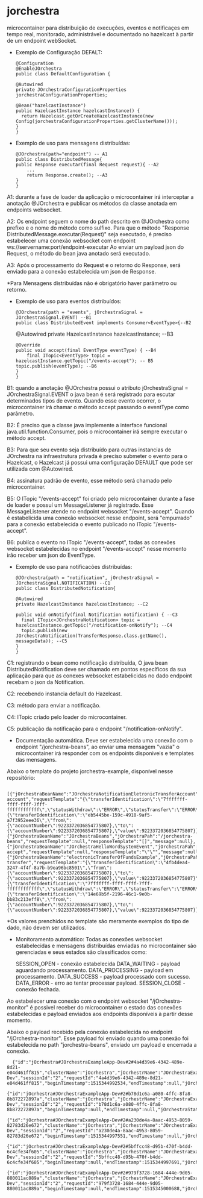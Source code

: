 # jorchestra
microcontainer para distribuição de execuções, eventos e notificaçes em tempo real, monitorado, administrável e documentado no hazelcast à partir de um endpoint webSocket.

  - Exemplo de Configuração DEFALT:
  
    	@Configuration
    	@EnableJOrchestra
    	public class DefaultConfiguration {
	
	    @Autowired
	    private JOrchestraConfigurationProperties jorchestraConfigurationProperties;
	
	    @Bean("hazelcastInstance")
	    public HazelcastInstance hazelcastInstance() {
	      return Hazelcast.getOrCreateHazelcastInstance(new Config(jorchestraConfigurationProperties.getClusterName()));
	    }
    	}

  - Exemplo de uso para mensagens distribuídas:
  
    	@JOrchestra(path="endpoint") -- A1
    	public class DistributedMessage{
	    public Response executar(final Request request){ --A2
	        ...
	        return Response.create(); --A3
	    }
    	}
    
   A1: durante a fase de loader da aplicação o microcontainer irá interceptar a anotação @JOrchestra e publicar os métodos da classe anotada em endpoints websocket.

   A2: Os endpoint seguem o nome do path descrito em @JOrchestra como prefixo e o nome do método como sulfixo.
       Para que o método "Response DistributedMessage.executar(Request)" seja executado, é preciso estabelecer uma conexão websocket com  endpoint ws://servername:port/endpoint-executar
       Ao enviar um payload json do Request, o método do bean java anotado será executado.
   
   A3: Após o processamento do Request e o retorno do Response, será enviado para a conexão estabelecida um json de Response.

*Para Mensagens distribuídas não é obrigatório haver parâmetro ou retorno. 


  - Exemplo de uso para eventos distribuídos:
  
    	@JOrchestra(path = "events", jOrchestraSignal = JOrchestraSignal.EVENT) --B1
    	public class DistributedEvent implements Consumer<EventType>{--B2

  	  @Autowired
  	  private HazelcastInstance hazelcastInstance; --B3
	    
	    @Override
	    public void accept(final EventType eventType) { --B4
	        final ITopic<EventType> topic = hazelcastInstance.getTopic("/events-accept"); -- B5
		topic.publish(eventType); --B6
	    }
    	}
  
  B1: quando a anotação @JOrchestra possui o atributo jOrchestraSignal = JOrchestraSignal.EVENT o java bean é será registrado para escutar determinados tipos de evento. Quando esse evento ocorrer, o microcontainer irá chamar o método accept passando o eventType como parâmetro.
  
  B2: É preciso que a classe java implemente a interface funcional java.util.function.Consumer, pois o microcontainer irá sempre executar o método accept.
  
  B3: Para que seu evento seja distribuído para outras instancias de JOrchestra na infraestrutura privada é preciso submeter o evento para o Hazelcast, o Hazelcast já possui uma configuração DEFAULT que pode ser utilizada com @Autowired.
  
  B4: assinatura padrão de evento, esse método será chamado pelo microcontainer.
  
  B5: O ITopic "/events-accept" foi criado pelo microcontainer durante a fase de loader e possuí um MessageListener já registrado.
  Esse MessageListener atende no endpoint websocket "/events-accept".
  Quando é estabelicida uma conexão websocket nesse endpoint, será "empurrado" para a conexão estabelecida o evento publicado no ITopic "/events-accept".
  
  B6: publíca o evento no ITopic "/events-accept", todas as conexões websocket estabelecidas no endpoint "/events-accept" nesse momento irão receber um json do EventType.
  
  
  - Exemplo de uso para notificacões distribuídas:
  
    	@JOrchestra(path = "notification", jOrchestraSignal = JOrchestraSignal.NOTIFICATION) --C1
    	public class DistributedNotification{
    
    	@Autowired
    	private HazelcastInstance hazelcastInstance; --C2
    
	    public void onNotify(final Notification notification) { --C3
	      final ITopic<JOrchestraNotification> topic = hazelcastInstance.getTopic("/notification-onNotify"); --C4
	      topic.publish(new JOrchestraNotification(TransferResponse.class.getName(), messageData)); --C5
	    }
    	}
  
  C1: registrando o bean como notificação distribuída, O java bean DistributedNotification deve ser chamado em pontos específicos da sua aplicação para que as conexes websocket estabelicidas no dado endpoint recebam o json da Notification.
  
  C2: recebendo instancia default do Hazelcast.
  
  C3: método para enviar a notificação.
  
  C4: ITopic criado pelo loader do microcontainer.
  
  C5: publicação da notificação para o endpoint "/notification-onNotify".
  
  - Documentação automática.
  Deve ser estabelecida uma conexão com o endpoint "/jorchestra-beans", ao enviar uma mensagem "vazia" o microcontainer irá responder com os endpoints disponiveis e templates das mensagens.
  
  Abaixo o template do projeto jorchestra-example, disponível nesse repositório:
  
	  [{"jOrchestraBeanName":"JOrchestraNotificationEletronicTransferAccount","jOrchestraPah":"/notification-account","requestTemplate":"{\"transferIdentification\":\"7fffffff-ffff-ffff-7fff-ffffffffffff\",\"statusWithdraw\":\"ERROR\",\"statusTransfer\":\"ERROR\",\"transferRequest\":{\"transferIdentification\":\"eb5445be-159c-4918-9af5-a7f3952eee36\",\"from\":{\"accountNumber\":9223372036854775807},\"to\":{\"accountNumber\":9223372036854775807},\"value\":9223372036854775807}}","responseTemplate":"\"ERROR\"","message":null},{"jOrchestraBeanName":"JOrchestraBeans","jOrchestraPah":"/jorchestra-beans","requestTemplate":null,"responseTemplate":"[]","message":null},{"jOrchestraBeanName":"JOrchestraHelloWordSystemEvent","jOrchestraPah":"/events-accept","requestTemplate":null,"responseTemplate":"\"\"","message":null},{"jOrchestraBeanName":"electronicTransferOfFundsExample","jOrchestraPah":"/account-transfer","requestTemplate":"{\"transferIdentification\":\"4fb4dea4-3247-4f4f-8a7b-b9ea96bc8501\",\"from\":{\"accountNumber\":9223372036854775807},\"to\":{\"accountNumber\":9223372036854775807},\"value\":9223372036854775807}","responseTemplate":"{\"transferIdentification\":\"7fffffff-ffff-ffff-7fff-ffffffffffff\",\"statusWithdraw\":\"ERROR\",\"statusTransfer\":\"ERROR\",\"transferRequest\":{\"transferIdentification\":\"14e69b5f-2196-46c1-9e0b-bb83c213eff8\",\"from\":{\"accountNumber\":9223372036854775807},\"to\":{\"accountNumber\":9223372036854775807},\"value\":9223372036854775807}}","message":null}]
  
  *Os valores prenchidos no template são meramente exemplos do tipo de dado, não devem ser utilizados.
  
  - Monitoramento automático:
  Todas as conexões websocket estabelecidas e mensagens distribuídas enviadas no microcontainer são gerenciadas e seus estados são classificados como:
    
    SESSION_OPEN - conexão estabelecida
    DATA_WAITING - payload aguardando processamento.
    DATA_PROCESSING - payload em processamento.
    DATA_SUCCESS - payload processado com sucesso.
    DATA_ERROR - erro ao tentar processar payload.
    SESSION_CLOSE - conexão fechada.
    
  Ao estabelecer uma conexão com o endpoint websocket "/jOrchestra-monitor" é possivel receber do microcontainer o estado das conexões estabelecidas e payload enviados aos endpoints disponíveis à partir desse momento.
  
  Abaixo o payload recebido pela conexão estabelecida no endpoint "/jOrchestra-monitor".
  Esse payload foi enviado quando uma conexão foi estabelecida no path "jorchestra-beans", enviado um payload e encerrada a conexão.
  
	  {"id":"jOcrhestra#JOrchestraExampleApp-Dev#2#4a4d39e6-4342-489e-8d21-e04d461ff815","clusterName":"jOcrhestra","jOcrhestrName":"JOrchestraExampleApp-Dev","sessionId":"2","requestId":"4a4d39e6-4342-489e-8d21-e04d461ff815","beginTimestamp":1515344992534,"endTimestamp":null,"jOrchestraState":"SESSION_OPEN","payload":null}
    	
  	{"id":"jOcrhestra#JOrchestraExampleApp-Dev#2#b78d1c6a-a080-4ffc-8fa8-8b872272897a","clusterName":"jOcrhestra","jOcrhestrName":"JOrchestraExampleApp-Dev","sessionId":"2","requestId":"b78d1c6a-a080-4ffc-8fa8-8b872272897a","beginTimestamp":null,"endTimestamp":null,"jOrchestraState":"DATA_WAITING","payload":""}
    	
  	{"id":"jOcrhestra#JOrchestraExampleApp-Dev#2#a230de4a-8aac-4953-8059-82783d26e672","clusterName":"jOcrhestra","jOcrhestrName":"JOrchestraExampleApp-Dev","sessionId":"2","requestId":"a230de4a-8aac-4953-8059-82783d26e672","beginTimestamp":1515344997551,"endTimestamp":null,"jOrchestraState":"DATA_PROCESSING","payload":""}
  	
  	{"id":"jOcrhestra#JOrchestraExampleApp-Dev#2#5bffcc48-d95b-470f-b4dd-6c4cfe34f605","clusterName":"jOcrhestra","jOcrhestrName":"JOrchestraExampleApp-Dev","sessionId":"2","requestId":"5bffcc48-d95b-470f-b4dd-6c4cfe34f605","beginTimestamp":null,"endTimestamp":1515344997691,"jOrchestraState":"DATA_SUCCESS","payload":""}
  	
  	{"id":"jOcrhestra#JOrchestraExampleApp-Dev#2#979f3728-1684-444e-9d05-880011ac889a","clusterName":"jOcrhestra","jOcrhestrName":"JOrchestraExampleApp-Dev","sessionId":"2","requestId":"979f3728-1684-444e-9d05-880011ac889a","beginTimestamp":null,"endTimestamp":1515345000688,"jOrchestraState":"SESSION_CLOSE","payload":null}
